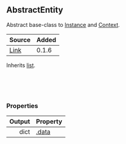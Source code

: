 ## AbstractEntity

Abstract base-class to [Instance](Instance.md) and [Context](Context.md).

| Source     | Added
|------------|---------
|[Link][]    | 0.1.6

Inherits [list](https://docs.python.org/2/tutorial/datastructures.html#more-on-lists).

[Link]: https://github.com/pyblish/pyblish/blob/6e9bfce6254ea56411af857afa49423a57f7b425/pyblish/plugin.py#L466

<br>
<br>
<br>

### Properties

| Output        | Property                                                    |
|--------------:|:------------------------------------------------------------|
| dict          | [.data](.data.md)
